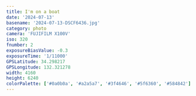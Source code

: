 ```yaml
---
title: I'm on a boat
date: '2024-07-13'
basename: '2024-07-13-DSCF6436.jpg'
category: photo
camera: 'FUJIFILM X100V'
iso: 320
fnumber: 2
exposureBiasValue: -0.3
exposureTime: '1/11000'
GPSLatitude: 34.298217
GPSLongitude: 132.321278
width: 4160
height: 6240
colorPalette: ['#0a0b0a', '#a2a5a7', '#3f4646', '#5f6360', '#584842']
---
```

